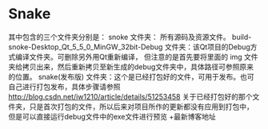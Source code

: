 # Snake

其中包含的三个文件夹分别是：
snoke 文件夹： 所有源码及资源文件。
build-snoke-Desktop_Qt_5_5_0_MinGW_32bit-Debug 文件夹：该Qt项目的Debug方式编译文件夹。可删除另外用Qt重新编译，
                 但注意的是首先要将里面的 img 文件夹给拷贝出来，然后重新拷贝至新生成的debug文件夹中，具体路径可参照原来的位置。
snake(发布版) 文件夹：这个是已经打包好的文件，可用于发布。也可自己进行打包发布，具体步骤请参照 
                                        http://blog.csdn.net/iw1210/article/details/51253458
关于已经打包好的那个文件夹，只是首次打包的文件，所以后来对项目所作的更新都没有应用到打包中，
                       但是可以直接运行debug文件中的exe文件进行预览
					   +最新博客地址
